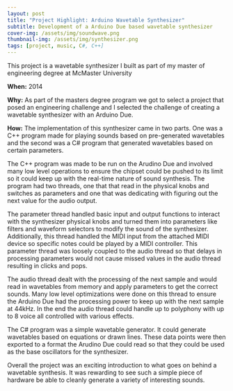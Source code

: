 ```yaml
---
layout: post
title: "Project Highlight: Arduino Wavetable Synthesizer"
subtitle: Development of a Arduino Due based wavetable synthesizer
cover-img: /assets/img/soundwave.png
thumbnail-img: /assets/img/synthesizer.png
tags: [project, music, C#, C++]
---
```


This project is a wavetable synthesizer I built as part of my master of engineering degree at McMaster University

**When:** 2014

**Why:** As part of the masters degree program we got to select a project that posed an engineering challenge and I selected the challenge of creating a wavetable synthesizer with an Arduino Due.

**How:** The implementation of this synthesizer came in two parts. One was a C++ program made for playing sounds based on pre-generated wavetables and the second was a C# program that generated wavetables based on certain parameters.

The C++ program was made to be run on the Arudino Due and involved many low level operations to ensure the chipset could be pushed to its limit so it could keep up with the real-time nature of sound synthesis. The program had two threads, one that that read in the physical knobs and switches as parameters and one that was dedicating with figuring out the next value for the audio output. 

The parameter thread handled basic input and output functions to interact with the synthesizer physical knobs and turned them into parameters like filters and waveform selectors to modify the sound of the synthesizer. Additionally, this thread handled the MIDI input from the attached MIDI device so specific notes could be played by a MIDI controller. This parameter thread was loosely coupled to the audio thread so that delays in processing parameters would not cause missed values in the audio thread resulting in clicks and pops.

The audio thread dealt with the processing of the next sample and would read in wavetables from memory and apply parameters to get the correct sounds. Many low level optimizations were done on this thread to ensure the Arduino Due had the processing power to keep up with the next sample at 44kHz. In the end the audio thread could handle up to polyphony with up to 8 voice all controlled with various effects.

The C# program was a simple wavetable generator. It could generate wavetables based on equations or drawn lines. These data points were then exported to a format the Arudino Due could read so that they could be used as the base oscillators for the synthesizer.

Overall the project was an exciting introduction to what goes on behind a wavetable synthesis. It was rewarding to see such a simple piece of hardware be able to cleanly generate a variety of interesting sounds.   

